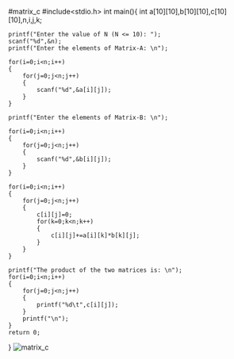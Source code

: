 #matrix_c
#include<stdio.h>
int main(){
    int a[10][10],b[10][10],c[10][10],n,i,j,k;
    
    printf("Enter the value of N (N <= 10): ");
    scanf("%d",&n);
    printf("Enter the elements of Matrix-A: \n");
    
    for(i=0;i<n;i++)
    {
        for(j=0;j<n;j++)
        {
            scanf("%d",&a[i][j]);
        }
    }
    
    printf("Enter the elements of Matrix-B: \n");
    
    for(i=0;i<n;i++)
    {
        for(j=0;j<n;j++)
        {
            scanf("%d",&b[i][j]);
        }
    }
    
    for(i=0;i<n;i++)
    {
        for(j=0;j<n;j++)
        {
            c[i][j]=0;
            for(k=0;k<n;k++)
            {
                c[i][j]+=a[i][k]*b[k][j];
            }
        }
    }
    
    printf("The product of the two matrices is: \n");
    for(i=0;i<n;i++)
    {
        for(j=0;j<n;j++)
        {
            printf("%d\t",c[i][j]);
        }
        printf("\n");
    }
    return 0;
}
![matrix_c](https://user-images.githubusercontent.com/100762152/192732254-0e53a8b5-a63f-489e-a7f4-e1b79441c2ed.png)
